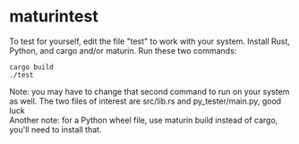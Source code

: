 # maturintest
To test for yourself, edit the file "test" to work with your system. Install Rust, Python, and cargo and/or maturin. Run these two commands:<br>
```
cargo build
./test
```
Note: you may have to change that second command to run on your system as well. The two files of interest are src/lib.rs and py_tester/main.py, good luck<br>
Another note: for a Python wheel file, use maturin build instead of cargo, you'll need to install that.